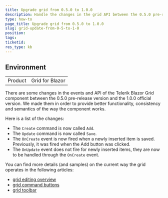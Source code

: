 ```yaml
---
title: Upgrade grid from 0.5.0 to 1.0.0
description: Handle the changes in the grid API between the 0.5.0 pre-release and the first official 1.0.0 version.
type: how-to
page_title: Upgrade grid from 0.5.0 to 1.0.0
slug: grid-update-from-0-5-to-1-0
position: 
tags: 
ticketid: 
res_type: kb
---
```


## Environment

<table>
    <tbody>
        <tr>
            <td>Product</td>
            <td>Grid for Blazor</td>
        </tr>
    </tbody>
</table>

There are some changes in the events and API of the Telerik Blazor Grid component between the 0.5.0 pre-release version and the 1.0.0 official version. We made them in order to provide better functionality, consistency and semantics of the way the component works.

Here is a list of the changes:

* The `Create` command is now called `Add`.
* The `Update` command is now called `Save`.
* The `OnCreate` event is now fired when a newly inserted item is saved. Previously, it was fired when the Add button was clicked.
* The `OnUpdate` event does not fire for newly inserted items, they are now to be handled through the `OnCreate` event.

You can find more details (and samples) on the current way the grid operates in the following articles:

* [grid editing overview](slug:grid-editing-overview)
* [grid command buttons](slug:components/grid/columns/command)
* [grid toolbar](slug:components/grid/features/toolbar)
